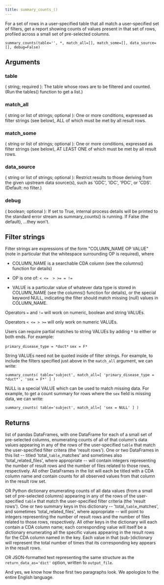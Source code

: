 ```yaml
---
title: summary_counts_()
---
```


For a set of rows in a user-specified table that all match a user-specified set of filters, get
a report showing counts of values present in that set of rows, profiled across a small set of
pre-selected columns.

`summary_counts(table='', *, match_all=[], match_some=[], data_source=[], debug=False)`


## Arguments
### table
( string; required ):
The table whose rows are to be filtered and counted. (Run the tables()
function to get a list.)

### match_all
( string or list of strings; optional ):
One or more conditions, expressed as filter strings (see below),
ALL of which must be met by all result rows.

### match_some
( string or list of strings; optional ):
One or more conditions, expressed as filter strings (see below),
AT LEAST ONE of which must be met by all result rows.

### data_source
( string or list of strings; optional ):
Restrict results to those deriving from the given upstream data source(s), such
as 'GDC', 'IDC', 'PDC', or 'CDS'. (Default: no filter.)

### debug
( boolean; optional ):
If set to True, internal process details will be printed to the standard error
stream as summary_counts() is running. If False (the default), ...they won't.

## Filter strings
Filter strings are expressions of the form "COLUMN_NAME OP VALUE"
(note in particular that the whitespace surrounding OP is required),
where

- COLUMN_NAME is a searchable CDA column (see the columns() function
for details)

- OP is one of: `< <=  > >= = !=`

- VALUE is a particular value of whatever data type is stored
in COLUMN_NAME (see the columns() function for details), or
the special keyword NULL, indicating the filter should match
missing (null) values in COLUMN_NAME.

Operators `=` and `!=` will work on numeric, boolean and string VALUEs.

Operators `< <= > >=` will only work on numeric VALUEs.

Users can require partial matches to string VALUEs by adding `*` to either or
both ends. For example:

`primary_disease_type = *duct*`
`sex = F*`

String VALUEs need not be quoted inside of filter strings. For example, to include
the filters specified just above in the `match_all` argument, we can write:

`summary_counts( table='subject', match_all=[ 'primary_disease_type = *duct*', 'sex = F*' ] )`

NULL is a special VALUE which can be used to match missing data. For
example, to get a count summary for rows where the `sex` field is missing data,
we can write:

`summary_counts( table='subject', match_all=[ 'sex = NULL' ] )`

## Returns
        
list of pandas DataFrames, with one DataFrame for each of a small set of
pre-selected columns, enumerating counts of all of that column's data values
appearing in any of the rows of the user-specified `table` that match the
user-specified filter critera (the 'result rows'). One or two DataFrames
in this list -- titled 'total_`table`_matches' and sometimes also
'total_related_files', where appropriate -- will contain integers representing
the number of result rows and the number of files related to those rows,
respectively. All other DataFrames in the list will each be titled with
a CDA column name and contain counts for all observed values from that
column in the result row set.

OR Python dictionary enumerating counts of all data values (from a small set of pre-selected columns)
appearing in any of the rows of the user-specified `table` that match the user-specified filter criteria
(the 'result rows'). One or two summary keys in this dictionary -- 'total_`table`_matches', and
sometimes 'total_related_files', where appropriate -- will point to integers representing
the number of result rows and the number of files related to those rows, respectively. All other keys
in the dictionary will each contain a CDA column name; each corresponding value will itself be a
dictionary enumerating all the specific values appearing in the result rows for the CDA column
named in the key. Each value in that (sub-)dictionary will represent the total number of times
that its corresponding key appears in the result rows.

OR JSON-formatted text representing the same structure as the `return_data_as='dict'`
option, written to `output_file`.

And yes, we know how those first two paragraphs look. We apologize to the entire English language.
